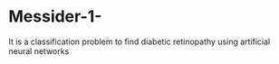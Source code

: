 # Messider-1-
It is a classification problem to find diabetic retinopathy using artificial neural networks 
